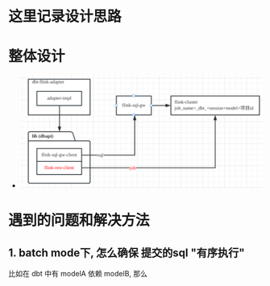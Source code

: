 # 这里记录设计思路

# 整体设计
- ![](./doc/architecture.png)



# 遇到的问题和解决方法
##

## 1. batch mode下, 怎么确保 提交的sql "有序执行"

比如在 dbt 中有 modelA 依赖 modelB, 那么
